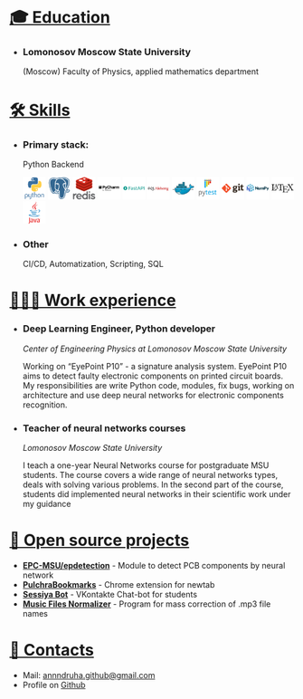 <a style="display:none;">Semyon Grigoryev CV</a>
# <a id="education" href="#education">🎓 Education</a>

* ### Lomonosov Moscow State University
    (Moscow) Faculty of Physics, applied mathematics department

# <a id="skills" href="#skills">🛠️ Skills</a>

* ### Primary stack: 
    Python Backend
    <p align="left">
    <img src="https://github.com/devicons/devicon/blob/master/icons/python/python-original-wordmark.svg" title="Python" **alt="Python" width="40" height="40"/>
    <img src="https://github.com/devicons/devicon/blob/master/icons/postgresql/postgresql-plain.svg" title="PostgreSQL" **alt="PostgreSQL" width="40" height="40"/>
    <img src="https://github.com/devicons/devicon/blob/master/icons/redis/redis-original-wordmark.svg" title="Redis" **alt="Java" width="40" height="40"/>
    <img src="https://github.com/devicons/devicon/blob/master/icons/pycharm/pycharm-original-wordmark.svg" title="Pycharm" **alt="Pycharm" width="40" height="40"/>
    <img src="https://github.com/devicons/devicon/blob/master/icons/fastapi/fastapi-original-wordmark.svg" title="FastAPI" **alt="FastAPI" width="40" height="40"/>
    <img src="https://github.com/devicons/devicon/blob/master/icons/sqlalchemy/sqlalchemy-original-wordmark.svg" title="SQLAlchemy" **alt="SQLAlchemy" width="40" height="40"/>
    <img src="https://github.com/devicons/devicon/blob/master/icons/docker/docker-original.svg" title="Docker" **alt="Java" width="40" height="40"/>
    <img src="https://github.com/devicons/devicon/blob/master/icons/pytest/pytest-original-wordmark.svg" title="pytest" **alt="Java" width="40" height="40"/>
    <img src="https://github.com/devicons/devicon/blob/master/icons/git/git-original-wordmark.svg" title="Git" **alt="Git" width="40" height="40"/>
    <img src="https://github.com/devicons/devicon/blob/master/icons/numpy/numpy-original-wordmark.svg" title="Numpy" **alt="Numpy" width="40" height="40"/>
    <img src="https://github.com/devicons/devicon/blob/master/icons/latex/latex-original.svg" title="LaTeX" **alt="LaTeX" width="40" height="40"/>
    <img src="https://github.com/devicons/devicon/blob/master/icons/java/java-original-wordmark.svg" title="Java" **alt="Java" width="40" height="40"/>
    </p>


* ### Other
    CI/CD, Automatization, Scripting, SQL

# <a id="works" href="#works">👨🏻‍💻 Work experience</a>

* ### Deep Learning Engineer, Python developer

    *Center of Engineering Physics at Lomonosov Moscow State University*

    Working on “EyePoint P10” - a signature analysis system. EyePoint P10 aims to detect faulty electronic components on printed circuit boards. My responsibilities are write Python code, modules, fix bugs, working on architecture and use deep neural networks for electronic components recognition.


* ### Teacher of neural networks courses

    *Lomonosov Moscow State University*

    I teach a one-year Neural Networks course for postgraduate MSU students. The course covers a wide range of neural networks types, deals with solving various problems. In the second part of the course, students did implemented neural networks in their scientific work under my guidance

# <a id="projects" href="#projects">🧩 Open source projects</a>

* **[EPC-MSU/epdetection](https://github.com/EPC-MSU/epdetection)** - Module to detect PCB components by neural network
* **[PulchraBookmarks](https://chrome.google.com/webstore/detail/pulchra-bookmarks/pknkgclggganidoalifaagfjikhcdolb)** - Chrome extension for newtab
* **[Sessiya Bot](https://github.com/Annndruha/sessiyabot)** - VKontakte Chat-bot for students
* **[Music Files Normalizer](https://github.com/Annndruha/music_files_normalizer)** - Program for mass correction of .mp3 file names

# <a id="contacts" href="#contacts">📧 Contacts</a>
* Mail: [annndruha.github@gmail.com](mailto:annndruha.github@gmail.com)
* Profile on [Github](https://github.com/Annndruha)
